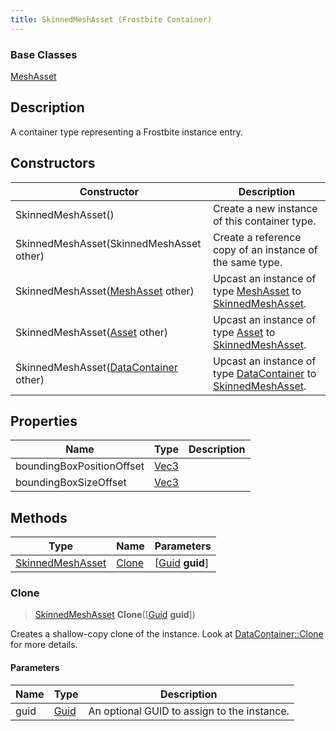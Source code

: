 ```yaml
---
title: SkinnedMeshAsset (Frostbite Container)
---
```

### Base Classes

[MeshAsset](MeshAsset)

## Description

A container type representing a Frostbite instance entry.

## Constructors

| Constructor                                                                 | Description                                                                                                             |
| --------------------------------------------------------------------------- | ----------------------------------------------------------------------------------------------------------------------- |
| SkinnedMeshAsset()                                                          | Create a new instance of this container type.                                                                           |
| SkinnedMeshAsset(SkinnedMeshAsset other)                                    | Create a reference copy of an instance of the same type.                                                                |
| SkinnedMeshAsset([MeshAsset](MeshAsset) other)                              | Upcast an instance of type [MeshAsset](MeshAsset) to [SkinnedMeshAsset](SkinnedMeshAsset).                              |
| SkinnedMeshAsset([Asset](Asset) other)                                      | Upcast an instance of type [Asset](Asset) to [SkinnedMeshAsset](SkinnedMeshAsset).                                      |
| SkinnedMeshAsset([DataContainer](/vext/ref/cls/shr/datacontainer) other) | Upcast an instance of type [DataContainer](/vext/ref/cls/shr/datacontainer) to [SkinnedMeshAsset](SkinnedMeshAsset). |

## Properties

| Name                      | Type                              | Description |
| ------------------------- | --------------------------------- | ----------- |
| boundingBoxPositionOffset | [Vec3](/vext/ref/cls/shr/Vec3) |             |
| boundingBoxSizeOffset     | [Vec3](/vext/ref/cls/shr/Vec3) |             |

## Methods

| Type                                 | Name            | Parameters                                     |
| ------------------------------------ | --------------- | ---------------------------------------------- |
| [SkinnedMeshAsset](SkinnedMeshAsset) | [Clone](#clone) | \[[Guid](/vext/ref/cls/shr/guid) **guid**\] |

### Clone

> [SkinnedMeshAsset](SkinnedMeshAsset) **Clone**(\[[Guid](/vext/ref/cls/shr/guid) **guid**\])

Creates a shallow-copy clone of the instance. Look at [DataContainer::Clone](/vext/ref/cls/shr/datacontainer#clone) for more details.

#### Parameters

| Name | Type         | Description                                 |
| ---- | ------------ | ------------------------------------------- |
| guid | [Guid](Guid) | An optional GUID to assign to the instance. |
